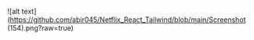 ![alt text](https://github.com/abir045/Netflix_React_Tailwind/blob/main/Screenshot (154).png?raw=true)
